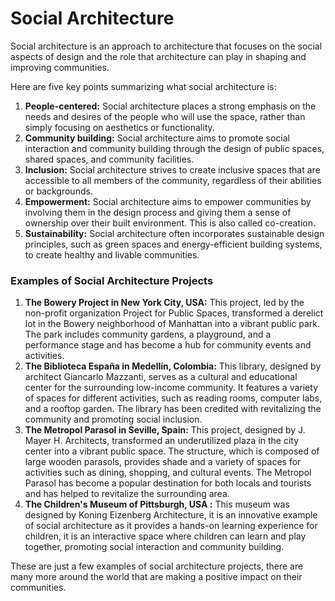 # Social Architecture

Social architecture is an approach to architecture that focuses on the social aspects of design and the role that architecture can play in shaping and improving communities.

Here are five key points summarizing what social architecture is:

1. **People-centered:** Social architecture places a strong emphasis on the needs and desires of the people who will use the space, rather than simply focusing on aesthetics or functionality.
2. **Community building:** Social architecture aims to promote social interaction and community building through the design of public spaces, shared spaces, and community facilities.
3. **Inclusion:** Social architecture strives to create inclusive spaces that are accessible to all members of the community, regardless of their abilities or backgrounds.
4. **Empowerment:** Social architecture aims to empower communities by involving them in the design process and giving them a sense of ownership over their built environment. This is also called co-creation.
5. **Sustainability:** Social architecture often incorporates sustainable design principles, such as green spaces and energy-efficient building systems, to create healthy and livable communities.

### Examples of Social Architecture Projects

1. **The Bowery Project in New York City, USA:** This project, led by the non-profit organization Project for Public Spaces, transformed a derelict lot in the Bowery neighborhood of Manhattan into a vibrant public park. The park includes community gardens, a playground, and a performance stage and has become a hub for community events and activities.
2. **The Biblioteca España in Medellín, Colombia:** This library, designed by architect Giancarlo Mazzanti, serves as a cultural and educational center for the surrounding low-income community. It features a variety of spaces for different activities, such as reading rooms, computer labs, and a rooftop garden. The library has been credited with revitalizing the community and promoting social inclusion.
3. **The Metropol Parasol in Seville, Spain:** This project, designed by J. Mayer H. Architects, transformed an underutilized plaza in the city center into a vibrant public space. The structure, which is composed of large wooden parasols, provides shade and a variety of spaces for activities such as dining, shopping, and cultural events. The Metropol Parasol has become a popular destination for both locals and tourists and has helped to revitalize the surrounding area.
4. **The Children's Museum of Pittsburgh, USA :** This museum was designed by Koning Eizenberg Architecture, it is an innovative example of social architecture as it provides a hands-on learning experience for children, it is an interactive space where children can learn and play together, promoting social interaction and community building.

These are just a few examples of social architecture projects, there are many more around the world that are making a positive impact on their communities.
